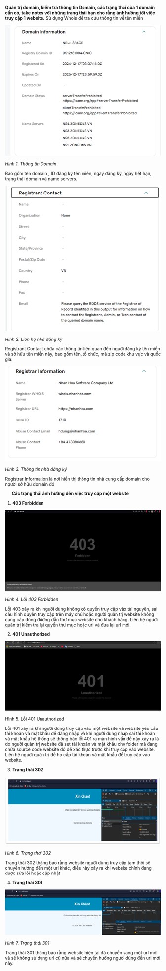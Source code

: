 ﻿**Quản trị domain, kiểm tra thông tin Domain, các trạng thái của 1 domain cần có, take notes với những trạng thái bạn cho rằng ảnh hưởng tới việc truy cập 1 website.**
Sử dụng Whois để tra cứu thông tin về tên miền

![](Aspose.Words.f372acd2-4727-430e-b468-ed98a31d3acc.001.png)

*Hình 1. Thông tin Domain*

Bao gồm tên domain , ID đăng ký tên miền, ngày đăng ký, ngày hết hạn, trạng thái domain và name servers. 

![](Aspose.Words.f372acd2-4727-430e-b468-ed98a31d3acc.002.png)

*Hình 2. Liên hệ nhà đăng ký*

Registrant Contact chứa các thông tin liên quan đến người đăng ký tên miền và sở hữu tên miền này, bao gồm tên, tổ chức, mã zip code khu vực và quốc gia.

![](Aspose.Words.f372acd2-4727-430e-b468-ed98a31d3acc.003.png)

*Hình 3. Thông tin nhà đăng ký*

Registrar Information là nơi hiển thị thông tin nhà cung cấp domain cho người sở hữu domain đó












`	`**Các trạng thái ảnh hưởng đến việc truy cập một website**

1. **403 Forbidden**

![](Aspose.Words.f372acd2-4727-430e-b468-ed98a31d3acc.004.png)

*Hình 4. Lỗi 403 Forbidden*

Lỗi 403 xảy ra khi người dùng không có quyền truy cập vào tài nguyên, sai cấu hình quyền truy cập trên máy chủ hoặc người quản trị website không cung cấp đúng đường dẫn thư mục website cho khách hàng. Liên hệ người quản trị kiểm tra lại quyền thư mục hoặc url và đưa lại url mới.










2. **401 Unauthorized**

![](Aspose.Words.f372acd2-4727-430e-b468-ed98a31d3acc.005.png)

Hình 5. Lỗi 401 Unauthorized

Lỗi 401 xảy ra khi người dùng truy cập vào một website và website yêu cầu tài khoản và mật khẩu để đăng nhập và khi người dùng nhập sai tài khoản và mật khẩu hệ thống sẽ thông báo lỗi 401 ra màn hình vấn đề này xảy ra là do người quản trị website đã set tài khoản và mật khẩu cho folder mà đang chứa source code website đó để xác thực trước khi truy cập vào website. Liên hệ người quản trị để họ cấp tài khoản và mật khẩu để truy cập vào website.









3. **Trạng thái 302**

![](Aspose.Words.f372acd2-4727-430e-b468-ed98a31d3acc.006.png)

*Hình 6. Trạng thái 302*

Trạng thái 302 thông báo rằng website người dùng truy cập tạm thời sẽ chuyển hướng đến một url khác, điều này xảy ra khi website chính đang được sửa lỗi hoặc cập nhật 

4. **Trạng thái 301**

![](Aspose.Words.f372acd2-4727-430e-b468-ed98a31d3acc.007.png)

*Hình 7. Trạng thái 301*

Trạng thái 301 thông báo rằng website hiện tại đã chuyển sang một url mới và sẽ không sử dụng url cũ nữa và sẽ chuyển hướng người dùng đến url mới này.




